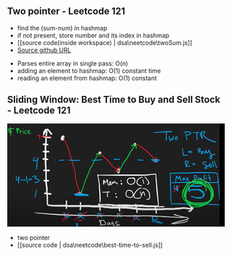 
## Two pointer - Leetcode 121

- find the (sum-num) in hashmap
- if not present, store number and its index in hashmap
- [[source code(inside workspace) | dsa\neetcode\twoSum.js]]
- [Source github URL](https://github.com/Harshita-mindfire/Harshita-notes/blob/main/dsa/neetcode/twoSum.js)
* Parses entire array in single pass: O(n)
* adding an element to hashmap: O(1) constant time
* reading an element from hashmap: O(1) constant
    
## Sliding Window: Best Time to Buy and Sell Stock - Leetcode 121

![](/assets/images/2022-09-11-22-17-37.png)
- two pointer
- [[source code | dsa\neetcode\best-time-to-sell.js]]